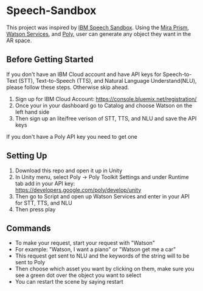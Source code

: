 # Speech-Sandbox

This project was inspired by [IBM Speech Sandbox](https://www.ibm.com/innovation/milab/work/speech-sandbox/). Using the [Mira Prism](https://www.mirareality.com/), [Watson Services](https://www.ibm.com/watson/products-services/), and [Poly](https://developers.google.com/poly/), user can generate any object they want in the AR space. 

## Before Getting Started 
If you don't have an IBM Cloud account and have API keys for Speech-to-Text (STT), Text-to-Speech (TTS), and Natural Language Understand(NLU), please follow these steps. Otherwise skip ahead. 
1. Sign up for IBM Cloud Account: https://console.bluemix.net/registration/
2. Once your in your dashboard go to Catalog and choose Watson on the left hand side 
3. Then sign up an lite/free verison of STT, TTS, and NLU and save the API keys 

If you don't have a Poly API key you need to get one 

## Setting Up
1. Download this repo and open it up in Unity 
2. In Unity menu, select Poly -> Poly Toolkit Settings and under Runtime tab add in your API key: https://developers.google.com/poly/develop/unity 
3. Then go to Script and open up Watson Services and enter in your API for STT, TTS, and NLU 
4. Then press play 

## Commands
- To make your request, start your request with "Watson" 
- For example: "Watson, I want a piano" or "Watson get me a car"
- This request get sent to NLU and the keywords of the string will to be sent to Poly 
- Then choose which asset you want by clicking on them, make sure you see a green dot over the object you want to select 
- You can restart the scene by saying restart 
